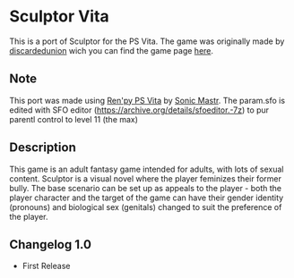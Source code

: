 # Sculptor Vita
This is a port of Sculptor for the PS Vita.
The game was originally made by [discardedunion](https://discardedunion.itch.io/) wich you can find the game page [here](https://discardedunion.itch.io/sculptor).

## Note
This port was made using [Ren'py PS Vita](https://github.com/SonicMastr/renpy-vita) by [Sonic Mastr](https://github.com/SonicMastr).
The param.sfo is edited with SFO editor (https://archive.org/details/sfoeditor.-7z) to pur parentl control to level 11 (the max)

## Description
This game is an adult fantasy game intended for adults, with lots of sexual content.
Sculptor is a visual novel where the player feminizes their former bully.
The base scenario can be set up as appeals to the player - both the player character and the target of the game can have their gender identity (pronouns) and biological sex (genitals) changed to suit the preference of the player.

## Changelog 1.0

* First Release
